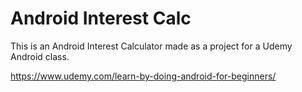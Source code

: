 # Android Interest Calc
This is an Android Interest Calculator made as a project for a Udemy Android class.

https://www.udemy.com/learn-by-doing-android-for-beginners/
